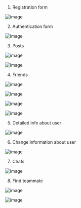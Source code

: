 1. Registration form

![image](https://user-images.githubusercontent.com/90035936/176135483-53229c0d-5b95-4358-b807-2bd1549ecb78.png)

2. Authentication form

![image](https://user-images.githubusercontent.com/90035936/176135695-37be8d0b-ac79-48b7-91f2-c8ea4fc4eaac.png)

3. Posts 

![image](https://user-images.githubusercontent.com/90035936/176135851-2ea9cd86-a489-449f-8f94-f66e51724658.png)

![image](https://user-images.githubusercontent.com/90035936/176135892-54951f9a-2315-4fde-a4d0-c770be0d209f.png)

4. Friends

![image](https://user-images.githubusercontent.com/90035936/176136757-54bf4156-2b60-4888-831c-23984b33d670.png)

![image](https://user-images.githubusercontent.com/90035936/176136800-249ac9c7-98d0-4804-bbbc-846d4a6c6e22.png)

![image](https://user-images.githubusercontent.com/90035936/176136898-c7a1aa37-9436-44db-829d-d008740d5fc3.png)

![image](https://user-images.githubusercontent.com/90035936/176137011-cb34940b-e633-4931-b6d6-cc97b3f825d5.png)

5. Detailed info about user 

![image](https://user-images.githubusercontent.com/90035936/176137167-243d5bb0-aacc-4055-b16a-28b180f0c7c5.png)

6. Change information about user

![image](https://user-images.githubusercontent.com/90035936/176137298-fa39e702-a35e-4266-ac95-a5af79246340.png)

7. Chats 

![image](https://user-images.githubusercontent.com/90035936/176137439-b65953e8-32cd-4400-9491-bfe7e12f452f.png)

8. Find teammate

![image](https://user-images.githubusercontent.com/90035936/176137561-762b37ba-2535-4ec0-98b1-765dbe2a38a2.png)

![image](https://user-images.githubusercontent.com/90035936/176137811-65a40d4b-5bc8-4a08-8f0d-d6733107ca1f.png)
